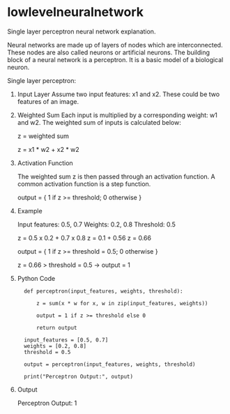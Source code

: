 # lowlevelneuralnetwork
Single layer perceptron neural network explanation.

Neural networks are made up of layers of nodes which are interconnected. These nodes are also called neurons or artificial neurons. The building block of a neural network is a perceptron. It is a basic model of a biological neuron. 

Single layer perceptron:

1. Input Layer
   Assume two input features: x1 and x2. These could be two features of an image.

2. Weighted Sum
   Each input is multiplied by a corresponding weight: w1 and w2. The weighted sum of inputs is calculated       below:

   z = weighted sum

   z = x1 * w2 + x2 * w2

3. Activation Function

   The weighted sum z is then passed through an activation function. A common activation function is a step       function.

   output = { 1 if z >= threshold; 0 otherwise }

4. Example

   Input features: 0.5, 0.7
   Weights: 0.2, 0.8
   Threshold: 0.5

   z = 0.5 x 0.2 + 0.7 x 0.8
   z = 0.1 + 0.56
   z = 0.66

   output = { 1 if z >= threshold = 0.5; 0 otherwise }

   z = 0.66 > threshold = 0.5 -> output = 1

5. Python Code

         def perceptron(input_features, weights, threshold):

             z = sum(x * w for x, w in zip(input_features, weights))

             output = 1 if z >= threshold else 0

             return output

         input_features = [0.5, 0.7]
         weights = [0.2, 0.8]
         threshold = 0.5

         output = perceptron(input_features, weights, threshold)

         print("Perceptron Output:", output)

6. Output

   Perceptron Output: 1
